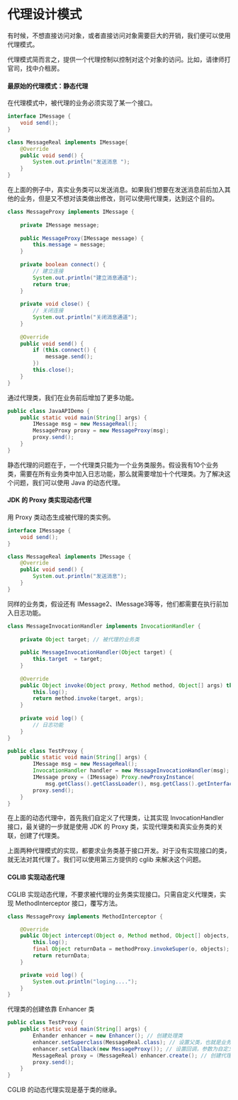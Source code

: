 # 代理设计模式

有时候，不想直接访问对象，或者直接访问对象需要巨大的开销，我们便可以使用代理模式。

代理模式简而言之，提供一个代理控制以控制对这个对象的访问。比如，请律师打官司，找中介租房。

#### 最原始的代理模式：静态代理

在代理模式中，被代理的业务必须实现了某一个接口。

```java
interface IMessage {
    void send();
}

class MessageReal implements IMessage{
    @Override
    public void send() {
        System.out.println("发送消息 ");
    }
}
```

在上面的例子中，真实业务类可以发送消息。如果我们想要在发送消息前后加入其他的业务，但是又不想对该类做出修改，则可以使用代理类，达到这个目的。

```java
class MessageProxy implements IMessage {
    
    private IMessage message;
    
    public MessageProxy(IMessage message) {
        this.message = message;
    }
    
    private boolean connect() {
        // 建立连接
        System.out.println("建立消息通道");
        return true;
    }
    
    private void close() {
        // 关闭连接
        System.out.println("关闭消息通道");
    }
    
    @Override
    public void send() {
        if (this.connect() {
            message.send();
        })
        this.close();
    }
}
```

通过代理类，我们在业务前后增加了更多功能。

```java
public class JavaAPIDemo {
    public static void main(String[] args) {
        IMessage msg = new MessageReal();
        MessageProxy proxy = new MessageProxy(msg);
        proxy.send();
    }
}
```

静态代理的问题在于，一个代理类只能为一个业务类服务。假设我有10个业务类，需要在所有业务类中加入日志功能，那么就需要增加十个代理类。为了解决这个问题，我们可以使用 Java 的动态代理。

#### JDK 的 Proxy 类实现动态代理

用 Proxy 类动态生成被代理的类实例。

```java
interface IMessage {
    void send();
}

class MessageReal implements IMessage {
    @Override
    public void send() {
        System.out.println("发送消息");
    }
}
```

同样的业务类，假设还有 IMessage2、IMessage3等等，他们都需要在执行前加入日志功能。

```java
class MessageInvocationHandler implements InvocationHandler {
    
    private Object target; // 被代理的业务类
    
    public MessageInvocationHandler(Object target) {
        this.target  = target;
    }
    
    @Override
    public Object invoke(Object proxy, Method method, Object[] args) throws Throwable {
        this.log();
        return method.invoke(target, args);
    }
    
    private void log() {
        // 日志功能
    }
}

public class TestProxy {
    public static void main(String[] args) {
        IMessage msg = new MessageReal();
        InvocationHandler handler = new MessageInvocationHandler(msg);
        IMessage proxy = (IMessage) Proxy.newProxyInstance(
            msg.getClass().getClassLoader(), msg.getClass().getInterfaces(), handler);
        proxy.send();
    }
}
```

在上面的动态代理中，首先我们自定义了代理类，让其实现 InvocationHandler 接口，最关键的一步就是使用 JDK 的 Proxy 类，实现代理类和真实业务类的关联，创建了代理类。

上面两种代理模式的实现，都要求业务类基于接口开发。对于没有实现接口的类，就无法对其代理了。我们可以使用第三方提供的 cglib 来解决这个问题。

#### CGLIB 实现动态代理

CGLIB 实现动态代理，不要求被代理的业务类实现接口。只需自定义代理类，实现 MethodInterceptor 接口，覆写方法。

```java
class MessageProxy implements MethodInterceptor {

    @Override
    public Object intercept(Object o, Method method, Object[] objects, MethodProxy methodProxy) throws Throwable {
        this.log();
        final Object returnData = methodProxy.invokeSuper(o, objects);
        return returnData;
    }

    private void log() {
        System.out.println("loging....");
    }
}
```

代理类的创建依靠 Enhancer 类

```java
public class TestProxy {
    public static void main(String[] args) {
        Enhander enhancer = new Enhancer(); // 创建处理类
        enhancer.setSuperclass(MessageReal.class); // 设置父类，也就是业务类，让代理类继承业务类
        enhancer.setCallback(new MessageProxy()); // 设置回调，参数为自定义的代理类
        MessageReal proxy = (MessageReal) enhancer.create(); // 创建代理对象
        proxy.send();
    }
}
```

CGLIB 的动态代理实现是基于类的继承。